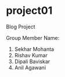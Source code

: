 # project01
Blog Project

Group Member Name:

1. Sekhar Mohanta
2. Rishav Kumar
3. Dipali Baviskar
4. Anil Agawani
